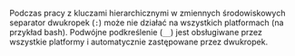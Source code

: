 Podczas pracy z kluczami hierarchicznymi w zmiennych środowiskowych separator dwukropek (`:`) może nie działać na wszystkich platformach (na przykład bash). Podwójne podkreślenie (`__`) jest obsługiwane przez wszystkie platformy i automatycznie zastępowane przez dwukropek.
